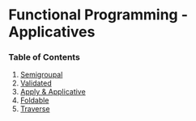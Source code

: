<h1>Functional Programming - Applicatives</h1>

<h3>Table of Contents</h3>

  1. [Semigroupal](lesson5_1_semigroupal.md)
  2. [Validated](lesson5_2_validated.md)
  3. [Apply & Applicative](lesson5_3_apply_applicative.md)
  4. [Foldable](lesson5_4_foldable.md)
  5. [Traverse](lesson5_5_traverse.md)